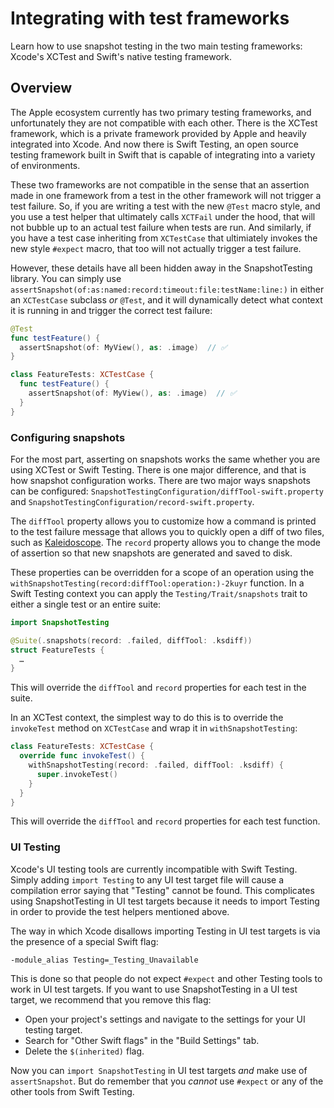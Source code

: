 # Integrating with test frameworks

Learn how to use snapshot testing in the two main testing frameworks: Xcode's XCTest and Swift's
native testing framework.

## Overview

The Apple ecosystem currently has two primary testing frameworks, and unfortunately they are not
compatible with each other. There is the XCTest framework, which is a private framework provided
by Apple and heavily integrated into Xcode. And now there is Swift Testing, an open source testing
framework built in Swift that is capable of integrating into a variety of environments.

These two frameworks are not compatible in the sense that an assertion made in one framework
from a test in the other framework will not trigger a test failure. So, if you are writing a test
with the new `@Test` macro style, and you use a test helper that ultimately calls `XCTFail` under
the hood, that will not bubble up to an actual test failure when tests are run. And similarly, if
you have a test case inheriting from `XCTestCase` that ultimiately invokes the new style `#expect`
macro, that too will not actually trigger a test failure.

However, these details have all been hidden away in the SnapshotTesting library. You can simply
use ``assertSnapshot(of:as:named:record:timeout:file:testName:line:)`` in either an `XCTestCase`
subclass _or_ `@Test`, and it will dynamically detect what context it is running in and trigger
the correct test failure:

```swift
@Test 
func testFeature() {
  assertSnapshot(of: MyView(), as: .image)  // ✅
}

class FeatureTests: XCTestCase {
  func testFeature() {
    assertSnapshot(of: MyView(), as: .image)  // ✅
  }
}
```

### Configuring snapshots

For the most part, asserting on snapshots works the same whether you are using XCTest or Swift
Testing. There is one major difference, and that is how snapshot configuration works. There are
two major ways snapshots can be configured: ``SnapshotTestingConfiguration/diffTool-swift.property``
and ``SnapshotTestingConfiguration/record-swift.property``. 

The `diffTool` property allows you to customize how a command is printed to the test failure
message that allows you to quickly open a diff of two files, such as
[Kaleidoscope](http://kaleidoscope.app). The `record` property allows you to change the mode of
assertion so that new snapshots are generated and saved to disk.

These properties can be overridden for a scope of an operation using the
``withSnapshotTesting(record:diffTool:operation:)-2kuyr`` function. In a Swift Testing context 
you can apply the ``Testing/Trait/snapshots`` trait to either a single test or an entire suite: 

```swift
import SnapshotTesting

@Suite(.snapshots(record: .failed, diffTool: .ksdiff))
struct FeatureTests {
  …
}
```

This will override the `diffTool` and `record` properties for each test in the suite.

In an XCTest context, the simplest way to do this is to override the `invokeTest` method on 
`XCTestCase` and wrap it in `withSnapshotTesting`:

```swift
class FeatureTests: XCTestCase {
  override func invokeTest() {
    withSnapshotTesting(record: .failed, diffTool: .ksdiff) {
      super.invokeTest()
    }
  }
}
```

This will override the `diffTool` and `record` properties for each test function.

### UI Testing

Xcode's UI testing tools are currently incompatible with Swift Testing. Simply adding
`import Testing` to any UI test target file will cause a compilation error saying that "Testing"
cannot be found. This complicates using SnapshotTesting in UI test targets because it needs to
import Testing in order to provide the test helpers mentioned above.

The way in which Xcode disallows importing Testing in UI test targets is via the presence of a 
special Swift flag:

```
-module_alias Testing=_Testing_Unavailable
```

This is done so that people do not expect `#expect` and other Testing tools to work in UI test 
targets. If you want to use SnapshotTesting in a UI test target, we recommend that you remove
this flag:

  * Open your project's settings and navigate to the settings for your UI testing target.
  * Search for "Other Swift flags" in the "Build Settings" tab.
  * Delete the `$(inherited)` flag.

Now you can `import SnapshotTesting` in UI test targets _and_ make use of `assertSnapshot`. But
do remember that you _cannot_ use `#expect` or any of the other tools from Swift Testing.
